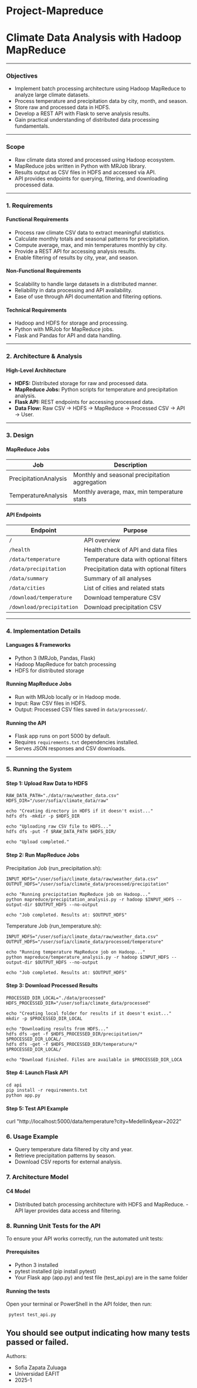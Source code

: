 # Project-Mapreduce
# Climate Data Analysis with Hadoop MapReduce
---

### Objectives

- Implement batch processing architecture using Hadoop MapReduce to analyze large climate datasets.  
- Process temperature and precipitation data by city, month, and season.  
- Store raw and processed data in HDFS.  
- Develop a REST API with Flask to serve analysis results.  
- Gain practical understanding of distributed data processing fundamentals.

---

### Scope

- Raw climate data stored and processed using Hadoop ecosystem.  
- MapReduce jobs written in Python with MRJob library.  
- Results output as CSV files in HDFS and accessed via API.  
- API provides endpoints for querying, filtering, and downloading processed data.

---

### 1. Requirements

#### Functional Requirements

- Process raw climate CSV data to extract meaningful statistics.  
- Calculate monthly totals and seasonal patterns for precipitation.  
- Compute average, max, and min temperatures monthly by city.  
- Provide a REST API for accessing analysis results.  
- Enable filtering of results by city, year, and season.

#### Non-Functional Requirements

- Scalability to handle large datasets in a distributed manner.  
- Reliability in data processing and API availability.  
- Ease of use through API documentation and filtering options.

#### Technical Requirements

- Hadoop and HDFS for storage and processing.  
- Python with MRJob for MapReduce jobs.  
- Flask and Pandas for API and data handling.

---

### 2. Architecture & Analysis

#### High-Level Architecture

- **HDFS:** Distributed storage for raw and processed data.  
- **MapReduce Jobs:** Python scripts for temperature and precipitation analysis.  
- **Flask API:** REST endpoints for accessing processed data.  
- **Data Flow:** Raw CSV → HDFS → MapReduce → Processed CSV → API → User.

---

### 3. Design

#### MapReduce Jobs

| Job                   | Description                                    |
|-----------------------|------------------------------------------------|
| PrecipitationAnalysis  | Monthly and seasonal precipitation aggregation |
| TemperatureAnalysis    | Monthly average, max, min temperature stats    |

#### API Endpoints

| Endpoint               | Purpose                                        |
|------------------------|------------------------------------------------|
| `/`                    | API overview                                   |
| `/health`              | Health check of API and data files             |
| `/data/temperature`    | Temperature data with optional filters         |
| `/data/precipitation`  | Precipitation data with optional filters       |
| `/data/summary`        | Summary of all analyses                         |
| `/data/cities`         | List of cities and related stats                |
| `/download/temperature`| Download temperature CSV                        |
| `/download/precipitation`| Download precipitation CSV                     |

---

### 4. Implementation Details

#### Languages & Frameworks

- Python 3 (MRJob, Pandas, Flask)  
- Hadoop MapReduce for batch processing  
- HDFS for distributed storage  

#### Running MapReduce Jobs

- Run with MRJob locally or in Hadoop mode.  
- Input: Raw CSV files in HDFS.  
- Output: Processed CSV files saved in `data/processed/`.

#### Running the API

- Flask app runs on port 5000 by default.  
- Requires `requirements.txt` dependencies installed.  
- Serves JSON responses and CSV downloads.

---

### 5. Running the System

#### Step 1: Upload Raw Data to HDFS
    
    RAW_DATA_PATH="./data/raw/weather_data.csv"
    HDFS_DIR="/user/sofia/climate_data/raw"

    echo "Creating directory in HDFS if it doesn't exist..."
    hdfs dfs -mkdir -p $HDFS_DIR

    echo "Uploading raw CSV file to HDFS..."
    hdfs dfs -put -f $RAW_DATA_PATH $HDFS_DIR/

    echo "Upload completed."

#### Step 2: Run MapReduce Jobs
Precipitation Job (run_precipitation.sh):
       
    INPUT_HDFS="/user/sofia/climate_data/raw/weather_data.csv"
    OUTPUT_HDFS="/user/sofia/climate_data/processed/precipitation"

    echo "Running precipitation MapReduce job on Hadoop..."
    python mapreduce/precipitation_analysis.py -r hadoop $INPUT_HDFS --output-dir $OUTPUT_HDFS --no-output

    echo "Job completed. Results at: $OUTPUT_HDFS" 

Temperature Job (run_temperature.sh):
      
    INPUT_HDFS="/user/sofia/climate_data/raw/weather_data.csv"
    OUTPUT_HDFS="/user/sofia/climate_data/processed/temperature"

    echo "Running temperature MapReduce job on Hadoop..."
    python mapreduce/temperature_analysis.py -r hadoop $INPUT_HDFS --output-dir $OUTPUT_HDFS --no-output

    echo "Job completed. Results at: $OUTPUT_HDFS"

#### Step 3: Download Processed Results
     
    PROCESSED_DIR_LOCAL="./data/processed"
    HDFS_PROCESSED_DIR="/user/sofia/climate_data/processed"

    echo "Creating local folder for results if it doesn't exist..."
    mkdir -p $PROCESSED_DIR_LOCAL

    echo "Downloading results from HDFS..."
    hdfs dfs -get -f $HDFS_PROCESSED_DIR/precipitation/* $PROCESSED_DIR_LOCAL/
    hdfs dfs -get -f $HDFS_PROCESSED_DIR/temperature/* $PROCESSED_DIR_LOCAL/

    echo "Download finished. Files are available in $PROCESSED_DIR_LOCA

#### Step 4: Launch Flask API
    cd api
    pip install -r requirements.txt
    python app.py

#### Step 5: Test API Example
curl "http://localhost:5000/data/temperature?city=Medellin&year=2022" 

### 6. Usage Example

- Query temperature data filtered by city and year.
- Retrieve precipitation patterns by season.
- Download CSV reports for external analysis.

### 7. Architecture Model

#### C4 Model
- Distributed batch processing architecture with HDFS and MapReduce.
-API layer provides data access and filtering.

### 8. Running Unit Tests for the API
To ensure your API works correctly, run the automated unit tests:

#### Prerequisites
- Python 3 installed
- pytest installed (pip install pytest)
- Your Flask app (app.py) and test file (test_api.py) are in the same folder

#### Running the tests
Open your terminal or PowerShell in the API folder, then run:

     pytest test_api.py
You should see output indicating how many tests passed or failed.
--------------------------------------------------------------------------------------------------

Authors:
   - Sofia Zapata Zuluaga
   - Universidad EAFIT
   - 2025-1
